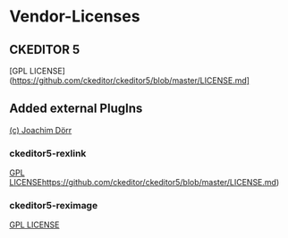 # Vendor-Licenses

## CKEDITOR 5 
[GPL LICENSE](https://github.com/ckeditor/ckeditor5/blob/master/LICENSE.md]

## Added external PlugIns

[(c) Joachim Dörr](https://github.com/basecondition/ckeditor5-reximage/commits?author=joachimdoerr)

### ckeditor5-rexlink
[GPL LICENSE](https://github.com/ckeditor/ckeditor5/blob/master/LICENSE.md)https://github.com/ckeditor/ckeditor5/blob/master/LICENSE.md)

### ckeditor5-reximage
[GPL LICENSE](https://github.com/basecondition/ckeditor5-reximage/blob/master/LICENSE)

